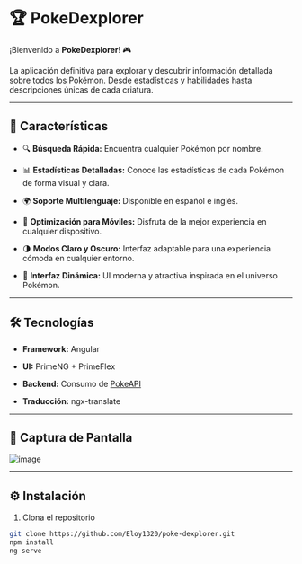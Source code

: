 # 🏆 PokeDexplorer 

  

¡Bienvenido a **PokeDexplorer**! 🎮

La aplicación definitiva para explorar y descubrir información detallada sobre todos los Pokémon. Desde estadísticas y habilidades hasta descripciones únicas de cada criatura.

  

---

  

## 🚀 Características

  

- 🔍 **Búsqueda Rápida:** Encuentra cualquier Pokémon por nombre.

- 📊 **Estadísticas Detalladas:** Conoce las estadísticas de cada Pokémon de forma visual y clara.

- 🌍 **Soporte Multilenguaje:** Disponible en español e inglés.

- 📱 **Optimización para Móviles:** Disfruta de la mejor experiencia en cualquier dispositivo.

- 🌗 **Modos Claro y Oscuro:** Interfaz adaptable para una experiencia cómoda en cualquier entorno.

- 🎨 **Interfaz Dinámica:** UI moderna y atractiva inspirada en el universo Pokémon.

  

---

  

## 🛠️ Tecnologías

  

-  **Framework:** Angular

-  **UI:** PrimeNG + PrimeFlex

-  **Backend:** Consumo de [PokeAPI](https://pokeapi.co/)

-  **Traducción:** ngx-translate

  

---

  

## 📸 Captura de Pantalla

  

![image](https://github.com/user-attachments/assets/d402fc27-8628-48e4-82ab-73645a878d01)

  

---

  

## ⚙️ Instalación

  

1. Clona el repositorio

```bash
git clone https://github.com/Eloy1320/poke-dexplorer.git
npm install
ng serve
